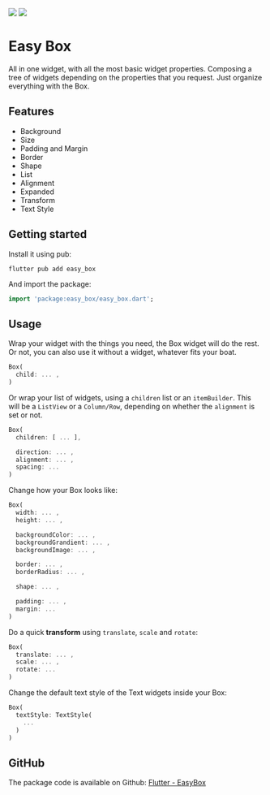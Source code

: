 ![](https://img.shields.io/badge/pub.dev-easy__box-blue?link=https://pub.dev/packages/easy_box)
![](https://img.shields.io/badge/GitHub-EasyBox--flutter-blue?link=https://github.com/DrafaKiller/EasyBox-flutter&logo=github)

# Easy Box

All in one widget, with all the most basic widget properties. Composing a tree of widgets depending on the properties that you request. Just organize everything with the Box.

## Features

* Background
* Size
* Padding and Margin
* Border
* Shape
* List
* Alignment
* Expanded
* Transform
* Text Style

## Getting started

Install it using pub:
```
flutter pub add easy_box
```

And import the package:
```dart
import 'package:easy_box/easy_box.dart';
```

## Usage

Wrap your widget with the things you need, the Box widget will do the rest.
Or not, you can also use it without a widget, whatever fits your boat.

```dart
Box(
  child: ... ,
)
```

Or wrap your list of widgets, using a `children` list or an `itemBuilder`. This will be a `ListView` or a `Column/Row`, depending on whether the `alignment` is set or not.

```dart
Box(
  children: [ ... ],

  direction: ... ,
  alignment: ... ,
  spacing: ...
)
```

Change how your Box looks like:

```dart
Box(
  width: ... ,
  height: ... ,

  backgroundColor: ... ,
  backgroundGrandient: ... ,
  backgroundImage: ... ,

  border: ... ,
  borderRadius: ... ,

  shape: ... ,

  padding: ... ,
  margin: ...
)
```

Do a quick **transform** using `translate`, `scale` and `rotate`:

```dart
Box(
  translate: ... ,
  scale: ... ,
  rotate: ...
)
```

Change the default text style of the Text widgets inside your Box:

```dart
Box(
  textStyle: TextStyle(
    ...
  )
)
```

## GitHub

The package code is available on Github: [Flutter - EasyBox](https://github.com/DrafaKiller/EasyBox-flutter)
